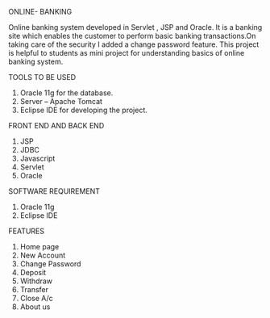ONLINE- BANKING

Online banking system developed in Servlet , JSP and Oracle. It is a banking site which enables the customer to perform basic banking transactions.On taking care of the security I added a change password feature. This project is helpful to students as mini project for understanding basics of online banking system. 

TOOLS TO BE USED
1.	Oracle 11g for the database.
2.	Server – Apache Tomcat
3.	Eclipse IDE for developing the project.

FRONT END AND BACK END 
1.	JSP
2.	JDBC
3.	Javascript
4.	Servlet
5.	Oracle

SOFTWARE REQUIREMENT
1.	Oracle 11g 
2.	Eclipse IDE

FEATURES
1.	Home page
2.	New Account
3.	Change Password
4.	Deposit
5.	Withdraw
6.	Transfer
7.	Close A/c
8.	About us



